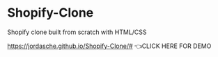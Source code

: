 # Shopify-Clone
Shopify clone built from scratch with HTML/CSS


https://jordasche.github.io/Shopify-Clone/#  👈CLICK HERE FOR DEMO
